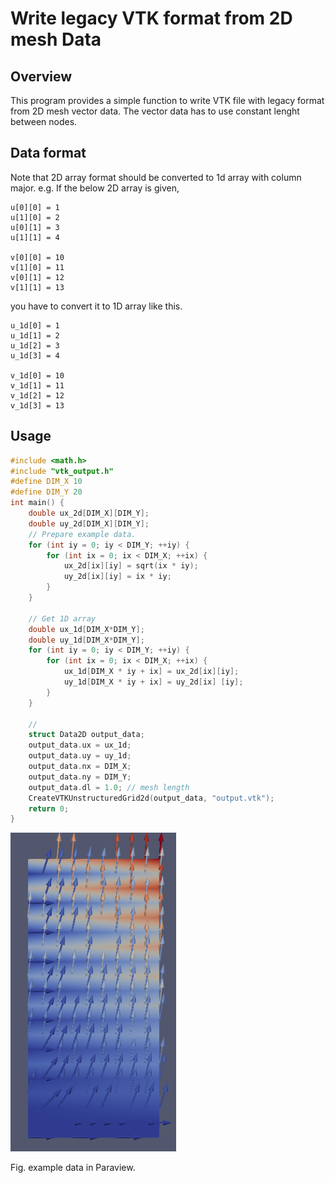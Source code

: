 # Write legacy VTK format from 2D mesh Data
## Overview
 This program provides a simple function to write VTK file with legacy format from 2D mesh vector data. The vector data has to use constant lenght between nodes.
## Data format
Note that 2D array format should be converted to 1d array with column major.
e.g.
If the below 2D array is given,
```
u[0][0] = 1
u[1][0] = 2
u[0][1] = 3
u[1][1] = 4

v[0][0] = 10
v[1][0] = 11
v[0][1] = 12
v[1][1] = 13
```
you have to convert it to 1D array like this.
```
u_1d[0] = 1
u_1d[1] = 2
u_1d[2] = 3
u_1d[3] = 4

v_1d[0] = 10
v_1d[1] = 11
v_1d[2] = 12
v_1d[3] = 13
```

## Usage
```c
#include <math.h>
#include "vtk_output.h"
#define DIM_X 10
#define DIM_Y 20
int main() {
    double ux_2d[DIM_X][DIM_Y];
    double uy_2d[DIM_X][DIM_Y];
    // Prepare example data.
    for (int iy = 0; iy < DIM_Y; ++iy) {
        for (int ix = 0; ix < DIM_X; ++ix) {
            ux_2d[ix][iy] = sqrt(ix * iy);
            uy_2d[ix][iy] = ix * iy;
        }
    }

    // Get 1D array
    double ux_1d[DIM_X*DIM_Y];
    double uy_1d[DIM_X*DIM_Y];
    for (int iy = 0; iy < DIM_Y; ++iy) {
        for (int ix = 0; ix < DIM_X; ++ix) {
            ux_1d[DIM_X * iy + ix] = ux_2d[ix][iy];
            uy_1d[DIM_X * iy + ix] = uy_2d[ix] [iy];
        }
    }

    // 
    struct Data2D output_data;
    output_data.ux = ux_1d;
    output_data.uy = uy_1d;
    output_data.nx = DIM_X;
    output_data.ny = DIM_Y;
    output_data.dl = 1.0; // mesh length
    CreateVTKUnstructuredGrid2d(output_data, "output.vtk");
    return 0;
}
```

<img src=output_vtk.png>  

Fig. example data in Paraview.
